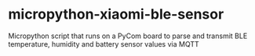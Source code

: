 # micropython-xiaomi-ble-sensor
Micropython script that runs on a PyCom board to parse and transmit BLE temperature, humidity and battery sensor values via MQTT
